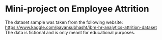 # Mini-project on Employee Attrition

The dataset sample was taken from the following website: https://www.kaggle.com/pavansubhasht/ibm-hr-analytics-attrition-dataset
The data is fictional and is only meant for educational purposes.
